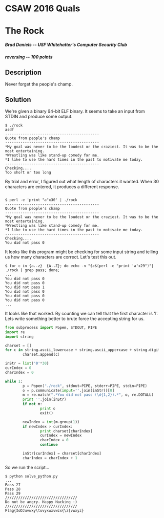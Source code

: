 # CSAW 2016 Quals
# The Rock
##### Brad Daniels -- USF Whitehatter's Computer Security Club
##### reversing -- 100 points
## Description

Never forget the people's champ.

## Solution
We're given a binary 64-bit ELF binary. It seems to take an input from STDIN and produce some output. 

~~~
$ ./rock
asdf
-------------------------------------------
Quote from people's champ
-------------------------------------------
*My goal was never to be the loudest or the craziest. It was to be the most entertaining.
*Wrestling was like stand-up comedy for me.
*I like to use the hard times in the past to motivate me today.
-------------------------------------------
Checking....
Too short or too long
~~~

By trial and error, I figured out what length of characters it wanted. When 30 characters are entered, it produces a different response.

~~~

$ perl -e 'print "a"x30' | ./rock
-------------------------------------------
Quote from people's champ
-------------------------------------------
*My goal was never to be the loudest or the craziest. It was to be the most entertaining.
*Wrestling was like stand-up comedy for me.
*I like to use the hard times in the past to motivate me today.
-------------------------------------------
Checking....
You did not pass 0
~~~ 

It looks like this program might be checking for some input string and telling us how many characters are correct. Let's test this out.

~~~
$ for c in {a..z}  {A..Z}; do echo -n "$c$(perl -e "print 'a'x29")"| ./rock | grep pass; done;
...
You did not pass 0
You did not pass 0
You did not pass 1
You did not pass 0
You did not pass 0
You did not pass 0
...
~~~

It looks like that worked. By counting we can tell that the first character is 'I'. Lets write something better to brute force the accepting string for us.

~~~python
from subprocess import Popen, STDOUT, PIPE
import re
import string

charset = []
for c in string.ascii_lowercase + string.ascii_uppercase + string.digits + string.punctuation:
        charset.append(c)

inStr = list('0'*30)
curIndex = 0
charIndex = 0

while 1:
        p = Popen("./rock", stdout=PIPE, stderr=PIPE, stdin=PIPE)
        o = p.communicate(input=''.join(inStr))[0]
        m = re.match(".*You did not pass (\d{1,2}).*", o, re.DOTALL)
        print ''.join(inStr)
        if not m:
                print o
                exit()

        newIndex = int(m.group(1))
        if newIndex > curIndex:
                print charset[charIndex]
                curIndex = newIndex
                charIndex = 0
                continue

        inStr[curIndex] = charset[charIndex]
        charIndex = charIndex + 1
~~~

So we run the script...

~~~
$ python solve_python.py
...
Pass 27
Pass 28
Pass 29
/////////////////////////////////
Do not be angry. Happy Hacking :)
/////////////////////////////////
Flag{IoDJuvwxy\tuvyxwxvwzx{\z{vwxyz}
~~~

